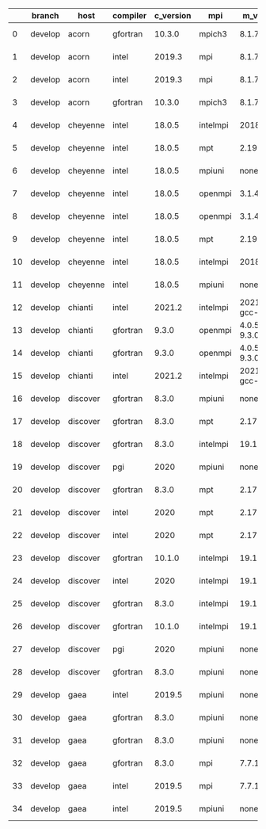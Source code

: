|    | branch   | host     | compiler   | c_version   | mpi      | m_version          | o_g   | os     | build   |   u_pass |   u_fail |   s_pass |   s_fail |   e_pass |   e_fail |   nuopc_pass |   nuopc_fail | artifacts_hash                                                                                                  | modified                   |
|----|----------|----------|------------|-------------|----------|--------------------|-------|--------|---------|----------|----------|----------|----------|----------|----------|--------------|--------------|-----------------------------------------------------------------------------------------------------------------|----------------------------|
|  0 | develop  | acorn    | gfortran   | 10.3.0      | mpich3   | 8.1.7              | g     | Linux  | Fail    |    13685 |        0 |       49 |        0 |       80 |        0 |           50 |            0 | [artifacts](https://github.com/esmf-org/esmf-test-artifacts-new/tree/7129810731714dfd62e3a2050af51efedf723c37/) | 2022-03-08 16:59:05.773506 |
|  1 | develop  | acorn    | intel      | 2019.3      | mpi      | 8.1.7              | g     | Linux  | Fail    |    13685 |        0 |       49 |        0 |       80 |        0 |           50 |            0 | [artifacts](https://github.com/esmf-org/esmf-test-artifacts-new/tree/159fcf9b83c64b2ca9144b5610dbcb5419e6885e/) | 2022-03-08 16:59:05.773575 |
|  2 | develop  | acorn    | intel      | 2019.3      | mpi      | 8.1.7              | O     | Linux  | Fail    |    13685 |        0 |       49 |        0 |       80 |        0 |           50 |            0 | [artifacts](https://github.com/esmf-org/esmf-test-artifacts-new/tree/37d001e59f489246e87e4adde8109d783708e90c/) | 2022-03-08 16:59:05.773589 |
|  3 | develop  | acorn    | gfortran   | 10.3.0      | mpich3   | 8.1.7              | O     | Linux  | Fail    |    13685 |        0 |       49 |        0 |       80 |        0 |           50 |            0 | [artifacts](https://github.com/esmf-org/esmf-test-artifacts-new/tree/78f1afd5ffa13e304e99795c1cb3121fb492568a/) | 2022-03-08 16:59:05.773603 |
|  4 | develop  | cheyenne | intel      | 18.0.5      | intelmpi | 2018.4.274         | g     | Linux  | Fail    |    13685 |        0 |       49 |        0 |       80 |        0 |           50 |            0 | [artifacts](https://github.com/esmf-org/esmf-test-artifacts-new/tree/b41ad1ba6bdb8bf24751b1260e7563d4cad8ab76/) | 2022-03-08 16:59:08.029780 |
|  5 | develop  | cheyenne | intel      | 18.0.5      | mpt      | 2.19               | g     | Linux  | Fail    |    13685 |        0 |       49 |        0 |       80 |        0 |           50 |            0 | [artifacts](https://github.com/esmf-org/esmf-test-artifacts-new/tree/85960f541739cef67d170118f3f7414e07f36569/) | 2022-03-08 16:59:08.029796 |
|  6 | develop  | cheyenne | intel      | 18.0.5      | mpiuni   | none               | g     | Linux  | Fail    |    12158 |        0 |        8 |        0 |       43 |        0 |            0 |           50 | [artifacts](https://github.com/esmf-org/esmf-test-artifacts-new/tree/1d7990bae5546f0aa6bc054d966f3879f8dc4ee9/) | 2022-03-08 16:59:08.029799 |
|  7 | develop  | cheyenne | intel      | 18.0.5      | openmpi  | 3.1.4              | g     | Linux  | Fail    |    13685 |        0 |       49 |        0 |       80 |        0 |           50 |            0 | [artifacts](https://github.com/esmf-org/esmf-test-artifacts-new/tree/7bfbb5cd93809082db8f5f8cdd9d89dd705cc6d9/) | 2022-03-08 16:59:08.029801 |
|  8 | develop  | cheyenne | intel      | 18.0.5      | openmpi  | 3.1.4              | O     | Linux  | Fail    |    13685 |        0 |       49 |        0 |       80 |        0 |           50 |            0 | [artifacts](https://github.com/esmf-org/esmf-test-artifacts-new/tree/7f234936b49d1cee5bea83d20cb89e1733e7f5bf/) | 2022-03-08 16:59:08.029803 |
|  9 | develop  | cheyenne | intel      | 18.0.5      | mpt      | 2.19               | O     | Linux  | Fail    |    13685 |        0 |       49 |        0 |       80 |        0 |           50 |            0 | [artifacts](https://github.com/esmf-org/esmf-test-artifacts-new/tree/9d37a0b49e6617da09fe5262c334aae0f59410d7/) | 2022-03-08 16:59:08.029804 |
| 10 | develop  | cheyenne | intel      | 18.0.5      | intelmpi | 2018.4.274         | O     | Linux  | Fail    |    13685 |        0 |       49 |        0 |       80 |        0 |           50 |            0 | [artifacts](https://github.com/esmf-org/esmf-test-artifacts-new/tree/dea8c8633acce12a8e87190885df327ff5537c69/) | 2022-03-08 16:59:08.029806 |
| 11 | develop  | cheyenne | intel      | 18.0.5      | mpiuni   | none               | O     | Linux  | Fail    |    12158 |        0 |        8 |        0 |       43 |        0 |            0 |           50 | [artifacts](https://github.com/esmf-org/esmf-test-artifacts-new/tree/dce37d167c6e7fff74357fe224cc6bd37e36c5e1/) | 2022-03-08 16:59:08.029808 |
| 12 | develop  | chianti  | intel      | 2021.2      | intelmpi | 2021.2.0-gcc-9.3.0 | g     | Linux  | Fail    |    13685 |        0 |       49 |        0 |       80 |        0 |           44 |            6 | [artifacts](https://github.com/esmf-org/esmf-test-artifacts-new/tree/91ba61b77840d3208e38eac0886ece2d869085fe/) | 2022-03-08 16:59:09.807846 |
| 13 | develop  | chianti  | gfortran   | 9.3.0       | openmpi  | 4.0.5-gcc-9.3.0    | g     | Linux  | Fail    |    13685 |        0 |       49 |        0 |       80 |        0 |           44 |            6 | [artifacts](https://github.com/esmf-org/esmf-test-artifacts-new/tree/adcdf6173e0125911683f4b4202d1c3245ef5c32/) | 2022-03-08 16:59:09.807862 |
| 14 | develop  | chianti  | gfortran   | 9.3.0       | openmpi  | 4.0.5-gcc-9.3.0    | O     | Linux  | Fail    |    13685 |        0 |       49 |        0 |       80 |        0 |           44 |            6 | [artifacts](https://github.com/esmf-org/esmf-test-artifacts-new/tree/3b43c0526717283451d4cfcf087c079315fddb71/) | 2022-03-08 16:59:09.807865 |
| 15 | develop  | chianti  | intel      | 2021.2      | intelmpi | 2021.2.0-gcc-9.3.0 | O     | Linux  | Fail    |    13685 |        0 |       49 |        0 |       80 |        0 |           44 |            6 | [artifacts](https://github.com/esmf-org/esmf-test-artifacts-new/tree/0210c4de5e0232ba707db12c5e9dad15ccc5be9a/) | 2022-03-08 16:59:09.807868 |
| 16 | develop  | discover | gfortran   | 8.3.0       | mpiuni   | none               | O     | Linux  | Fail    |    12158 |        0 |        8 |        0 |       43 |        0 |            0 |           50 | [artifacts](https://github.com/esmf-org/esmf-test-artifacts-new/tree/908c07d35dfdfa82cde309a1c0efb30791aeba3f/) | 2022-03-08 16:59:13.038983 |
| 17 | develop  | discover | gfortran   | 8.3.0       | mpt      | 2.17               | g     | Linux  | Fail    |    13685 |        0 |       49 |        0 |       80 |        0 |           46 |            4 | [artifacts](https://github.com/esmf-org/esmf-test-artifacts-new/tree/312e68ee141e8b5c0ae0869a7e114f3f60fc369d/) | 2022-03-08 16:59:13.038997 |
| 18 | develop  | discover | gfortran   | 8.3.0       | intelmpi | 19.1.3.304         | O     | Linux  | Fail    |    13670 |       15 |       49 |        0 |       80 |        0 |           50 |            0 | [artifacts](https://github.com/esmf-org/esmf-test-artifacts-new/tree/d0084e7fd3b95306c939982d0f7cf1578f791a86/) | 2022-03-08 16:59:13.039003 |
| 19 | develop  | discover | pgi        | 2020        | mpiuni   | none               | O     | Linux  | Fail    |    11536 |      622 |        6 |        2 |       40 |        3 |            0 |           50 | [artifacts](https://github.com/esmf-org/esmf-test-artifacts-new/tree/db656d2ba19ba9317854fb28979e2de0bd07ffb3/) | 2022-03-08 16:59:13.039005 |
| 20 | develop  | discover | gfortran   | 8.3.0       | mpt      | 2.17               | O     | Linux  | Fail    |    13685 |        0 |       49 |        0 |       80 |        0 |           46 |            4 | [artifacts](https://github.com/esmf-org/esmf-test-artifacts-new/tree/1dfd214a0de3a8367de2937e378f3c8dbf5aa5cf/) | 2022-03-08 16:59:13.039007 |
| 21 | develop  | discover | intel      | 2020        | mpt      | 2.17               | g     | Linux  | Fail    |    13685 |        0 |       49 |        0 |       80 |        0 |           50 |            0 | [artifacts](https://github.com/esmf-org/esmf-test-artifacts-new/tree/a34ce7f111df0782872cfe3e5ceedb419c61302e/) | 2022-03-08 16:59:13.039009 |
| 22 | develop  | discover | intel      | 2020        | mpt      | 2.17               | O     | Linux  | Fail    |    13685 |        0 |       49 |        0 |       80 |        0 |           50 |            0 | [artifacts](https://github.com/esmf-org/esmf-test-artifacts-new/tree/b8ae1bc2d17c5c1c63f445f7214bb2e305c90b4e/) | 2022-03-08 16:59:13.039011 |
| 23 | develop  | discover | gfortran   | 10.1.0      | intelmpi | 19.1.3.304         | g     | Linux  | Fail    |    13670 |       15 |       49 |        0 |       80 |        0 |           50 |            0 | [artifacts](https://github.com/esmf-org/esmf-test-artifacts-new/tree/ea2d95cb736feab8bde1cffe70922f2db07fc08c/) | 2022-03-08 16:59:13.039013 |
| 24 | develop  | discover | intel      | 2020        | intelmpi | 19.1.3.304         | g     | Linux  | Fail    |    13685 |        0 |       49 |        0 |       80 |        0 |           50 |            0 | [artifacts](https://github.com/esmf-org/esmf-test-artifacts-new/tree/de73580c4d48b3e4ac115a8fcfcf2810e86c6799/) | 2022-03-08 16:59:13.039016 |
| 25 | develop  | discover | gfortran   | 8.3.0       | intelmpi | 19.1.3.304         | g     | Linux  | Fail    |    13670 |       15 |       49 |        0 |       80 |        0 |           50 |            0 | [artifacts](https://github.com/esmf-org/esmf-test-artifacts-new/tree/07b736795026d899e01b0436a6c34ea9a7010878/) | 2022-03-08 16:59:13.039017 |
| 26 | develop  | discover | gfortran   | 10.1.0      | intelmpi | 19.1.3.304         | O     | Linux  | Fail    |    13670 |       15 |       49 |        0 |       80 |        0 |           50 |            0 | [artifacts](https://github.com/esmf-org/esmf-test-artifacts-new/tree/3c15099d7f8531411553e9f95e8e6ca3d33deacc/) | 2022-03-08 16:59:13.039020 |
| 27 | develop  | discover | pgi        | 2020        | mpiuni   | none               | g     | Linux  | Fail    |    11536 |      622 |        4 |        4 |       40 |        3 |            0 |           50 | [artifacts](https://github.com/esmf-org/esmf-test-artifacts-new/tree/854c32b23a30e961e977b80610322af40789ba09/) | 2022-03-08 16:59:13.039021 |
| 28 | develop  | discover | gfortran   | 8.3.0       | mpiuni   | none               | g     | Linux  | Fail    |    12158 |        0 |        8 |        0 |       43 |        0 |            0 |           50 | [artifacts](https://github.com/esmf-org/esmf-test-artifacts-new/tree/e77245bf8dfef50b82203edf3671e94342557054/) | 2022-03-08 16:59:13.039024 |
| 29 | develop  | gaea     | intel      | 2019.5      | mpiuni   | none               | O     | Unicos | Fail    |    12143 |       15 |        8 |        0 |       43 |        0 |            0 |           50 | [artifacts](https://github.com/esmf-org/esmf-test-artifacts-new/tree/f168c28712eb8c480c1160c0a16716bc9090c6c0/) | 2022-03-08 16:59:15.370810 |
| 30 | develop  | gaea     | gfortran   | 8.3.0       | mpiuni   | none               | g     | Unicos | Fail    |    12158 |        0 |        8 |        0 |       43 |        0 |            0 |           50 | [artifacts](https://github.com/esmf-org/esmf-test-artifacts-new/tree/52467781dd79d36f7b9244acfbdaa3f99e05859e/) | 2022-03-08 16:59:15.370823 |
| 31 | develop  | gaea     | gfortran   | 8.3.0       | mpiuni   | none               | O     | Unicos | Fail    |    12158 |        0 |        8 |        0 |       43 |        0 |            0 |           50 | [artifacts](https://github.com/esmf-org/esmf-test-artifacts-new/tree/2c67c164f4bee2f28d70ca8438960f3bcd179801/) | 2022-03-08 16:59:15.370826 |
| 32 | develop  | gaea     | gfortran   | 8.3.0       | mpi      | 7.7.11             | g     | Unicos | Fail    |    13684 |        1 |       49 |        0 |       80 |        0 |           47 |            3 | [artifacts](https://github.com/esmf-org/esmf-test-artifacts-new/tree/3ca56787d5fdb754017508905ff2dd55e1c79e4f/) | 2022-03-08 16:59:15.370831 |
| 33 | develop  | gaea     | intel      | 2019.5      | mpi      | 7.7.11             | O     | Unicos | Fail    |    13670 |       15 |       49 |        0 |       80 |        0 |           47 |            3 | [artifacts](https://github.com/esmf-org/esmf-test-artifacts-new/tree/b6ed083a5d2a80ee2e78dc611ec32da28fa21964/) | 2022-03-08 16:59:15.370833 |
| 34 | develop  | gaea     | intel      | 2019.5      | mpiuni   | none               | g     | Unicos | Fail    |    12143 |       15 |        8 |        0 |       43 |        0 |            0 |           50 | [artifacts](https://github.com/esmf-org/esmf-test-artifacts-new/tree/10f942235784a0a794295f37e24c20521529fe35/) | 2022-03-08 16:59:15.370837 |
